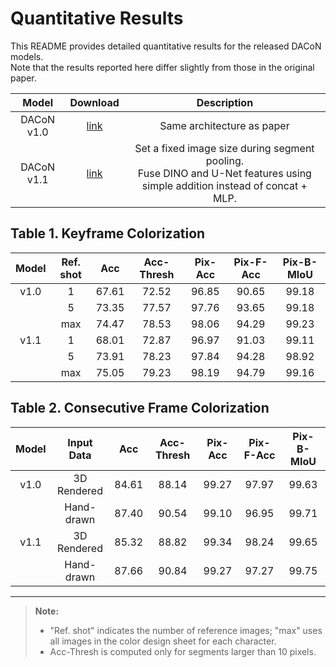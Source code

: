 # Quantitative Results

This README provides detailed quantitative results for the released DACoN models.  
Note that the results reported here differ slightly from those in the original paper.


|   Model    |   Download  |                                  Description                                                    |
| :--------: | :---------: | :---------------------------------------------------------------------------------------------: |
| DACoN v1.0 | [link](https://drive.google.com/file/d/1VvgLFwas_LcawrWh274BEpw2P_euOg3a/view?usp=sharing) |                                 Same architecture as paper                                      |
| DACoN v1.1 | [link](https://drive.google.com/file/d/1KJ77-aFDePmsJ6LDicJgM4pyGjagu6aI/view?usp=sharing) | Set a fixed image size during segment pooling.<br>Fuse DINO and U-Net features using simple addition instead of concat + MLP. |


## Table 1. Keyframe Colorization

| Model | Ref. shot |  Acc  | Acc-Thresh | Pix-Acc | Pix-F-Acc | Pix-B-MIoU |
|:-----:|:---------:|:-----:|:----------:|:-------:|:---------:|:----------:|
| v1.0  |     1     | 67.61 |     72.52  |  96.85  |   90.65   |    99.18   |
|       |     5     | 73.35 |     77.57  |  97.76  |   93.65   |    99.18   |
|       |    max    | 74.47 |     78.53  |  98.06  |   94.29   |    99.23   |
| v1.1  |     1     | 68.01 |     72.87  |  96.97  |   91.03   |    99.11   |
|       |     5     | 73.91 |     78.23  |  97.84  |   94.28   |    98.92   |
|       |    max    | 75.05 |     79.23  |  98.19  |   94.79   |    99.16   |

## Table 2. Consecutive Frame Colorization

| Model |  Input Data  |  Acc  | Acc-Thresh | Pix-Acc | Pix-F-Acc | Pix-B-MIoU |
|:-----:|:------------:|:-----:|:----------:|:-------:|:---------:|:----------:|
| v1.0  | 3D Rendered  | 84.61 |   88.14    |  99.27  |   97.97   |   99.63    |
|       | Hand-drawn   | 87.40 |   90.54    |  99.10  |   96.95   |   99.71    |
| v1.1  | 3D Rendered  | 85.32 |   88.82    |  99.34  |   98.24   |   99.65    |
|       | Hand-drawn   | 87.66 |   90.84    |  99.27  |   97.27   |   99.75    | 

---
> **Note:**  
> - "Ref. shot" indicates the number of reference images; "max" uses all images in the color design sheet for each character.  
> - Acc-Thresh is computed only for segments larger than 10 pixels.
